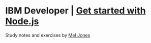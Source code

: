 # IBM Developer | [Get started with Node.js](https://developer.ibm.com/learningpaths/get-started-nodejs/)

Study notes and exercises by [Mel Jones](https://twitter.com/_moodybones)
